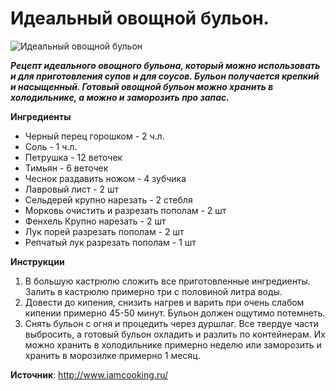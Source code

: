 # Идеальный овощной бульон.

![Идеальный овощной бульон]( ~/repo/wiki-engine/public/images/Kulinar/First/bulyon-vegetables.jpg 'Идеальный овощной бульон')

_**Рецепт идеального овощного бульона, который можно использовать и для приготовления супов и для соусов. Бульон получается крепкий и насыщенный.  Готовый овощной бульон можно хранить в холодильнике, а можно и заморозить про запас.**_

**Ингредиенты**

- Черный перец горошком - 2 ч.л.
- Соль - 1 ч.л.
- Петрушка - 12 веточек
- Тимьян - 6 веточек
- Чеснок раздавить ножом - 4 зубчика
- Лавровый лист - 2 шт
- Сельдерей крупно нарезать - 2 стебля
- Морковь очистить и разрезать пополам - 2 шт
- Фенхель Крупно нарезать - 2 шт
- Лук порей разрезать пополам - 2 шт
- Репчатый лук разрезать пополам  - 1 шт

**Инструкции**

1. В большую кастрюлю сложить все приготовленные ингредиенты. Залить в кастрюлю примерно три с половиной литра воды.
2. Довести до кипения, снизить нагрев и варить при очень слабом кипении примерно 45-50 минут. Бульон должен ощутимо потемнеть.
3. Снять бульон с огня и процедить через дуршлаг. Все твердуе части выбросить, а готовый бульон охладить и разлить по контейнерам. Их можно хранить в холодильнике примерно неделю или заморозить и хранить в морозилке примерно 1 месяц.

**Источник**: http://www.iamcooking.ru/
